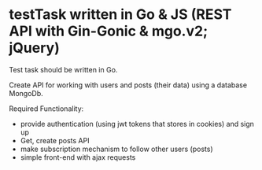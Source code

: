 # testTask written in Go & JS (REST API with Gin-Gonic & mgo.v2; jQuery)
Test task should be written in Go.

Create API for working with users and posts (their data) using a database
MongoDb.

Required Functionality:
- provide authentication (using jwt tokens that stores in cookies) and sign up
- Get, create posts API
- make subscription mechanism to follow other users (posts)
- simple front-end with ajax requests
